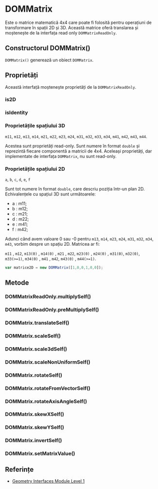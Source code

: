 # DOMMatrix

Este o matrice matematică 4x4 care poate fi folosită pentru operațiuni de transformare în spații 2D și 3D. Această matrice oferă translarea și moștenește de la interfața read only `DOMMatrixReadOnly`.

## Constructorul DOMMatrix()

`DOMMatrix()` generează un obiect `DOMMatrix`.

## Proprietăți

Această interfață moștenește proprietăți de la `DOMMatrixReadOnly`.

### is2D

### isIdentity

### Proprietățile spațiului 3D

`m11`, `m12`, `m13`, `m14`, 
`m21`, `m22`, `m23`, `m24`, 
`m31`, `m32`, `m33`, `m34`, 
`m41`, `m42`, `m43`, `m44`.

Acestea sunt proprietăți read-only. Sunt numere în format `double` și reprezintă fiecare componentă a matricii de 4x4. Aceleași proprietăți, dar implementate de interfața `DOMMatrix`, nu sunt read-only.

### Proprietățile spațiului 2D

`a`, `b`, `c`, `d`, `e`, `f`

Sunt tot numere în format `double`, care descriu poziția într-un plan 2D. Echivalențele cu spațiul 3D sunt următoarele:

- a : m11;
- b : m12;
- c : m21;
- d : m22;
- e : m41;
- f : m42;

Adunci când avem valoare 0 sau -0 pentru `m13`, `m14`, `m23`, `m24`, `m31`, `m32`, `m34`, `m43`, vorbim despre un spațiu 2D.
Matricea ar fi:

`m11`   ,    `m12`, `m13(0)`  , `m14(0)`  , 
`m21`   ,    `m22`, `m23(0)`  , `m24(0)`  , 
`m31(0)`, `m32(0)`, `m33(>=1)`, `m34(0)`  , 
`m41`   ,    `m42`, `m43(0)`  , `m44(>=1)`.

```javascript
var matrice2D = new DOMMatrix([1,0,0,1,0,0]);
```

## Metode

### DOMMatrixReadOnly.multiplySelf()

### DOMMatrixReadOnly.preMultiplySelf()

### DOMMatrix.translateSelf()

### DOMMatrix.scaleSelf()

### DOMMatrix.scale3dSelf()

### DOMMatrix.scaleNonUniformSelf()

### DOMMatrix.rotateSelf()

### DOMMatrix.rotateFromVectorSelf()

### DOMMatrix.rotateAxisAngleSelf()

### DOMMatrix.skewXSelf()

### DOMMatrix.skewYSelf()

### DOMMatrix.invertSelf()

### DOMMatrix.setMatrixValue()

## Referințe

- [Geometry Interfaces Module Level 1](https://drafts.fxtf.org/geometry/#dom-dommatrix)